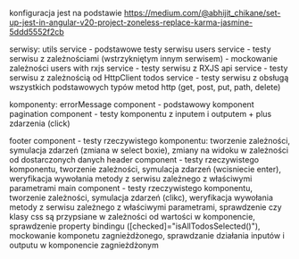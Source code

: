 konfiguracja jest na podstawie
https://medium.com/@abhijit_chikane/set-up-jest-in-angular-v20-project-zoneless-replace-karma-jasmine-5ddd5552f2cb

serwisy:
utils service - podstawowe testy serwisu
users service - testy serwisu z zależnościami (wstrzykniętym innym serwisem) - mockowanie zależności
users with rxjs service - testy serwisu z RXJS
api service - testy serwisu z zależnością od HttpClient
todos service - testy serwisu z obsługą wszystkich podstawowych typów metod http (get, post, put, path, delete)

komponenty:
errorMessage component - podstawowy komponent
pagination component - testy komponentu z inputem i outputem + plus zdarzenia (click)

footer component - testy rzeczywistego komponentu: tworzenie zależności, symulacja zdarzeń (zmiana w select boxie), zmiany na widoku w zależności od dostarczonych danych
header component - testy rzeczywistego komponentu, tworzenie zależności, symulacja zdarzeń (wcisniecie enter), weryfikacja wywołania metody z serwisu zależnego z właściwymi parametrami
main component - testy rzeczywistego komponentu, tworzenie zależności, symulacja zdarzeń (clikc), weryfikacja wywołania metody z serwisu zależnego z właściwymi parametrami, sprawdzenie czy klasy css są przypsiane w zależności od wartości w komponencie, sprawdzenie property bindingu ([checked]="isAllTodosSelected()"),
mockowanie komponetu zagnieżdżonego, sprawdzanie działania inputów i outputu w komponencie zagnieżdżonym

